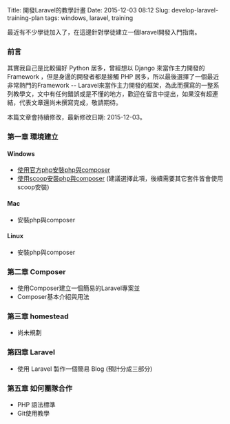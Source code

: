 Title: 開發Laravel的教學計畫
Date: 2015-12-03 08:12
Slug: develop-laravel-training-plan
tags: windows, laravel, training

最近有不少學徒加入了，在這邊針對學徒建立一個laravel開發入門指南。

### 前言

其實我自己是比較偏好 Python 居多，曾經想以 Django 來當作主力開發的 Framework ，但是身邊的開發者都是接觸 PHP 居多，所以最後選擇了一個最近非常熱門的Framework -- Laravel來當作主力開發的框架，為此而撰寫的一整系列教學文，文中有任何錯誤或是不懂的地方，歡迎在留言中提出，如果沒有超連結，代表文章還尚未撰寫完成，敬請期待。

<!-- SUMMARY_END -->

本篇文章會持續修改，最新修改日期: 2015-12-03。

### 第一章 環境建立

#### Windows

* [使用官方php安裝php與composer]({filename}/old_blog/2014-05-06-laravel-development-environment-on-windows7.md)
* [使用scoop安裝php與composer]({filename}/blog/2015-11-19-install-composer-with-scoop-at-windows.md) (建議選擇此項，後續需要其它套件皆會使用scoop安裝)

#### Mac

* 安裝php與composer

#### Linux

* 安裝php與composer

### 第二章 Composer
* 使用Composer建立一個簡易的Laravel專案並
* Composer基本介紹與用法

### 第三章 homestead
* 尚未規劃

### 第四章 Laravel
* 使用 Laravel 製作一個簡易 Blog (預計分成三部分)

### 第五章 如何團隊合作
* PHP 語法標準
* Git使用教學

